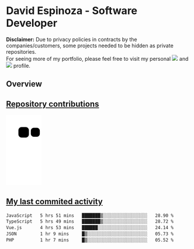 # David Espinoza - Software Developer
<div id="links">
  <p>
    <strong>Disclaimer:</strong> Due to privacy policies in contracts by the companies/customers, some projects needed to be hidden as private repositories. <br />
For seeing more of my portfolio, please feel free to visit my personal <a href="https://davidespinoza.dev" target="_blank"><img src="https://img.shields.io/badge/website-000000?style=for-the-badge&logo=About.me&logoColor=white" target="_blank"></a> and <a href="https://www.linkedin.com/in/despinozap" target="_blank"><img src="https://img.shields.io/badge/LinkedIn-0077B5?style=for-the-badge&logo=linkedin&logoColor=white" target="_blank"></a> profile.
  </p>
</div>

## Overview

<div id="stats">
  <a href="https://github.com/despinozap">
  <!--
    <img height="180em" style="margin: 0em 10em;" src="https://github-readme-stats.vercel.app/api?username=despinozap&show_icons=true&include_all_commits=true&count_private=true&theme=default"/>
    <img height="180em" style="margin: 0em 10em;" src="https://github-readme-stats.vercel.app/api/top-langs/?username=despinozap&layout=compact&langs_count=7&theme=default"/>
  -->
</div>
 
## Repository contributions
<div id="snake"> 

  ![Snake animation](https://github.com/despinozap/despinozap/blob/output/github-contribution-grid-snake.svg)
</div>

## My last commited activity
<!--START_SECTION:waka-->

```txt
JavaScript   5 hrs 51 mins   ███████▒░░░░░░░░░░░░░░░░░   28.90 %
TypeScript   5 hrs 49 mins   ███████▒░░░░░░░░░░░░░░░░░   28.72 %
Vue.js       4 hrs 53 mins   ██████░░░░░░░░░░░░░░░░░░░   24.14 %
JSON         1 hr 9 mins     █▒░░░░░░░░░░░░░░░░░░░░░░░   05.73 %
PHP          1 hr 7 mins     █▒░░░░░░░░░░░░░░░░░░░░░░░   05.52 %
```

<!--END_SECTION:waka-->
